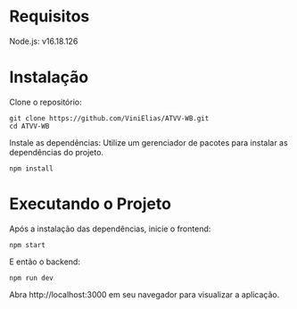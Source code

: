 # Requisitos

Node.js: v16.18.126

# Instalação

Clone o repositório:

    git clone https://github.com/ViniElias/ATVV-WB.git
    cd ATVV-WB

Instale as dependências:
Utilize um gerenciador de pacotes para instalar as dependências do projeto.

    npm install

# Executando o Projeto

Após a instalação das dependências, inicie o frontend:

    npm start

E então o backend:

    npm run dev

Abra http://localhost:3000 em seu navegador para visualizar a aplicação.
